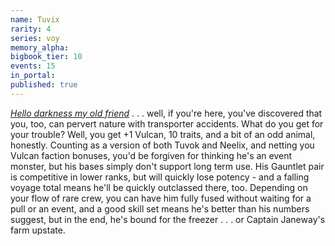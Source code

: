 ```yaml
---
name: Tuvix
rarity: 4
series: voy
memory_alpha:
bigbook_tier: 10
events: 15
in_portal:
published: true
---
```


[_Hello darkness my old friend_](https://www.youtube.com/watch?v=qYS0EeaAUMw) . . . well, if you're here, you've discovered that you, too, can pervert nature with transporter accidents. What do you get for your trouble? Well, you get +1 Vulcan, 10 traits, and a bit of an odd animal, honestly. Counting as a version of both Tuvok and Neelix, and netting you Vulcan faction bonuses, you'd be forgiven for thinking he's an event monster, but his bases simply don't support long term use. His Gauntlet pair is competitive in lower ranks, but will quickly lose potency - and a falling voyage total means he'll be quickly outclassed there, too. Depending on your flow of rare crew, you can have him fully fused without waiting for a pull or an event, and a good skill set means he's better than his numbers suggest, but in the end, he's bound for the freezer . . . or Captain Janeway's farm upstate.
